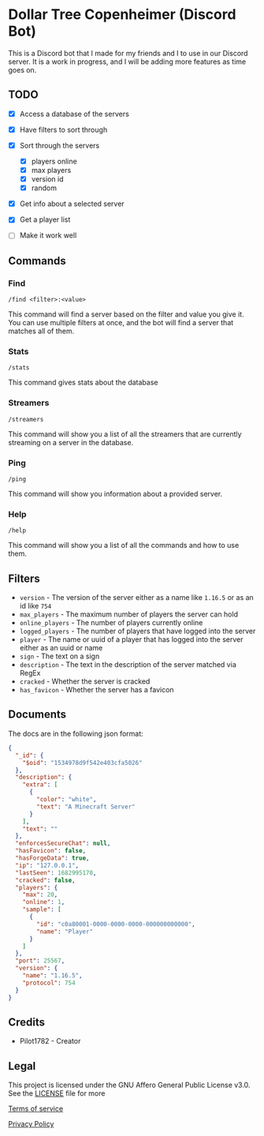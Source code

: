 # Dollar Tree Copenheimer (Discord Bot)

This is a Discord bot that I made for my friends and I to use in our Discord server. It is a work in progress, and I
will be adding more features as time goes on.


## TODO

- [X] Access a database of the servers
- [X] Have filters to sort through
- [X] Sort through the servers
  - [X] players online
  - [X] max players
  - [X] version id
  - [X] random
- [X] Get info about a selected server
- [X] Get a player list
- [ ] Make it work well


## Commands

### Find

`/find <filter>:<value>`

This command will find a server based on the filter and value you give it.
You can use multiple filters at once, and the bot will find a server that matches all of them.

### Stats

`/stats`

This command gives stats about the database

### Streamers

`/streamers`

This command will show you a list of all the streamers that are currently streaming on a server in the database.

### Ping

`/ping`

This command will show you information about a provided server.

### Help

`/help`

This command will show you a list of all the commands and how to use them.


## Filters

* `version` - The version of the server either as a name like `1.16.5` or as an id like `754`
* `max_players` - The maximum number of players the server can hold
* `online_players` - The number of players currently online
* `logged_players` - The number of players that have logged into the server
* `player` - The name or uuid of a player that has logged into the server either as an uuid or name
* `sign` - The text on a sign
* `description` - The text in the description of the server matched via RegEx
* `cracked` - Whether the server is cracked
* `has_favicon` - Whether the server has a favicon


## Documents

The docs are in the following json format:

```json
{
  "_id": {
    "$oid": "1534978d9f542e403cfa5026"
  },
  "description": {
    "extra": [
      {
        "color": "white",
        "text": "A Minecraft Server"
      }
    ],
    "text": ""
  },
  "enforcesSecureChat": null,
  "hasFavicon": false,
  "hasForgeData": true,
  "ip": "127.0.0.1",
  "lastSeen": 1682995170,
  "cracked": false,
  "players": {
    "max": 20,
    "online": 1,
    "sample": [
      {
        "id": "c0a80001-0000-0000-0000-000000000000",
        "name": "Player"
      }
    ]
  },
  "port": 25567,
  "version": {
    "name": "1.16.5",
    "protocol": 754
  }
}
```

## Credits

* Pilot1782 - Creator

## Legal

This project is licensed under the GNU Affero General Public License v3.0. See the [LICENSE](LICENSE) file for more

[Terms of service](TOS.md)

[Privacy Policy](PRIVACY.md)
